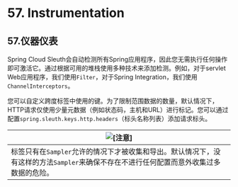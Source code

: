 # 57. Instrumentation

## 57.仪器仪表

Spring Cloud Sleuth会自动检测所有Spring应用程序，因此您无需执行任何操作即可激活它。通过根据可用的堆栈使用多种技术来添加检测。例如，对于servlet Web应用程序，我们使用`Filter`，对于Spring Integration，我们使用`ChannelInterceptors`。

您可以自定义跨度标签中使用的键。为了限制范围数据的数量，默认情况下，HTTP请求仅使用少量元数据（例如状态码，主机和URL）进行标记。您可以通过配置`spring.sleuth.keys.http.headers`（标头名称列表）添加请求标头。

| ![[注意]](https://cloud.spring.io/spring-cloud-static/Greenwich.SR3/multi/images/note.png) |
| ------------------------------------------------------------ |
| 标签只有在`Sampler`允许的情况下才被收集和导出。默认情况下，没有这样的方法`Sampler`来确保不存在不进行任何配置而意外收集过多数据的危险。 |